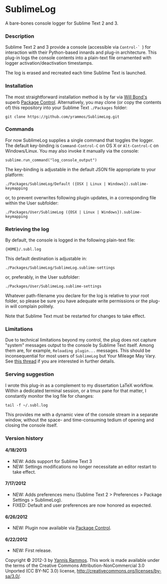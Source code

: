 SublimeLog
==========

A bare-bones console logger for Sublime Text 2 and 3.


### Description

Sublime Text 2 and 3 provide a console (accessible via ``Control-` ``) for interaction with their Python-based innards and plug-in architecture. This plug-in logs the console contents into a plain-text file ornamented with logger activation/deactivation timestamps.

The log is erased and recreated each time Sublime Text is launched.

### Installation

The most straightforward installation method is by far via [Will Bond's](http://wbond.net/) superb [Package Control](http://wbond.net/sublime_packages/package_control/package_developers). Alternatively, you may clone (or copy the contents of) this repository into your Sublime Text `./Packages` folder:

    git clone https://github.com/yrammos/SublimeLog.git

### Commands

For now SublimeLog supplies a single command that toggles the logger. The default key-binding is `Command-Control-C` on OS X or `Alt-Control-C` on Windows/Linux. You may also invoke it manually via the console:

    sublime.run_command("log_console_output")

The key-binding is adjustable in the default JSON file appropriate to your platform:

    ./Packages/SublimeLog/Default ({OSX | Linux | Windows}).sublime-keymapping

or, to prevent overwrites following plugin updates, in a corresponding file within the User subfolder:

    ./Packages/User/SublimeLog ({OSX | Linux | Windows}).sublime-keymapping

### Retrieving the log

By default, the console is logged in the following plain-text file:

    {HOME}/.subl.log

This default destination is adjustable in:

    ./Packages/SublimeLog/SublimeLog.sublime-settings

or, preferably, in the User subfolder:

	./Packages/User/SublimeLog.sublime-settings
    
Whatever path-filename you declare for the log is relative to your root folder, so please be sure you have adequate write permissions or the plug-in will complain politely.

Note that Sublime Text must be restarted for changes to take effect.

### Limitations

Due to technical limitations beyond my control, the plug does not capture "system" messages output to the console by Sublime Text itself. Among them are, for example, `Reloading plugin...` messages. This should be inconsequential for most users of `SublimeLog` but Your Mileage May Vary. See [this thread](http://www.sublimetext.com/forum/viewtopic.php?f=5&t=7655) if you are interested in further details.

### Serving suggestion

I wrote this plug-in as a complement to my dissertation LaTeX workflow. Within a dedicated terminal session, or a tmux pane for that matter, I constantly monitor the log file for changes:

    tail -f ~/.subl.log

This provides me with a dynamic view of the console stream in a separate window, without the space- and time-consuming tedium of opening and closing the console itself.

### Version history

#### 4/18/2013
- NEW: Adds support for Sublime Text 3
- NEW: Settings modifications no longer necessitate an editor restart to take effect.

#### 7/17/2012
- NEW: Adds preferences menu (Sublime Text 2 > Preferences > Package Settings > SublimeLog).
- FIXED: Default and user preferences are now honored as expected.

#### 6/26/2012
- NEW: Plugin now available via [Package Control](http://wbond.net/sublime_packages/package_control/package_developers).

#### 6/22/2012
- NEW: First release.

Copyright © 2012-3 by [Yannis Rammos](twitter.com/yannisrammos). This work is made available under the terms of the Creative Commons Attribution-NonCommercial 3.0 Unported (CC BY-NC 3.0) license, <http://creativecommons.org/licenses/by-sa/3.0/>.
